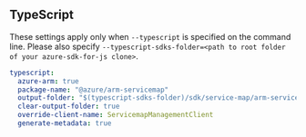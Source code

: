 ## TypeScript

These settings apply only when `--typescript` is specified on the command line.
Please also specify `--typescript-sdks-folder=<path to root folder of your azure-sdk-for-js clone>`.

``` yaml $(typescript)
typescript:
  azure-arm: true
  package-name: "@azure/arm-servicemap"
  output-folder: "$(typescript-sdks-folder)/sdk/service-map/arm-servicemap"
  clear-output-folder: true
  override-client-name: ServicemapManagementClient
  generate-metadata: true
```
